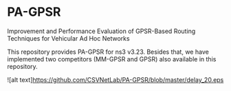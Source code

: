 # PA-GPSR
Improvement and Performance Evaluation of GPSR-Based Routing Techniques for Vehicular Ad Hoc Networks

This repository provides PA-GPSR for ns3 v3.23. Besides that, we have implemented two competitors (MM-GPSR and GPSR) also available in this repository.

![alt text]https://github.com/CSVNetLab/PA-GPSR/blob/master/delay_20.eps
